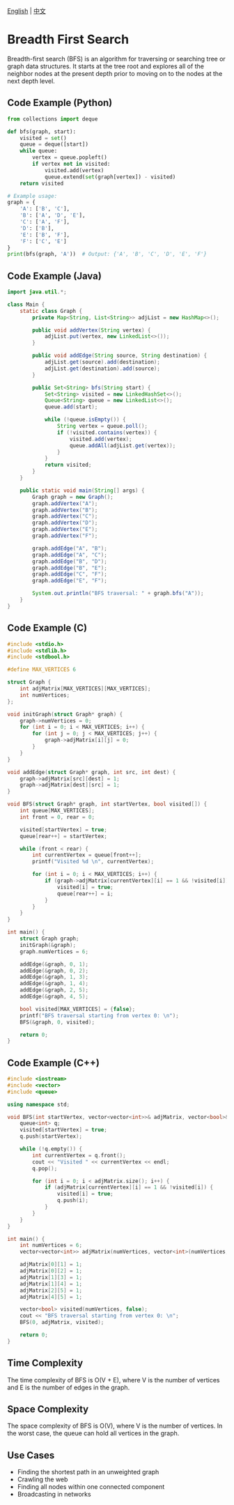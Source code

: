 [English](Breadth%20First%20Search.md) | [中文](Breadth%20First%20Search_cn.md)
# Breadth First Search

Breadth-first search (BFS) is an algorithm for traversing or searching tree or graph data structures. It starts at the tree root and explores all of the neighbor nodes at the present depth prior to moving on to the nodes at the next depth level.

## Code Example (Python)

```python
from collections import deque

def bfs(graph, start):
    visited = set()
    queue = deque([start])
    while queue:
        vertex = queue.popleft()
        if vertex not in visited:
            visited.add(vertex)
            queue.extend(set(graph[vertex]) - visited)
    return visited

# Example usage:
graph = {
    'A': ['B', 'C'],
    'B': ['A', 'D', 'E'],
    'C': ['A', 'F'],
    'D': ['B'],
    'E': ['B', 'F'],
    'F': ['C', 'E']
}
print(bfs(graph, 'A'))  # Output: {'A', 'B', 'C', 'D', 'E', 'F'}
```

## Code Example (Java)

```java
import java.util.*;

class Main {
    static class Graph {
        private Map<String, List<String>> adjList = new HashMap<>();

        public void addVertex(String vertex) {
            adjList.put(vertex, new LinkedList<>());
        }

        public void addEdge(String source, String destination) {
            adjList.get(source).add(destination);
            adjList.get(destination).add(source);
        }

        public Set<String> bfs(String start) {
            Set<String> visited = new LinkedHashSet<>();
            Queue<String> queue = new LinkedList<>();
            queue.add(start);

            while (!queue.isEmpty()) {
                String vertex = queue.poll();
                if (!visited.contains(vertex)) {
                    visited.add(vertex);
                    queue.addAll(adjList.get(vertex));
                }
            }
            return visited;
        }
    }

    public static void main(String[] args) {
        Graph graph = new Graph();
        graph.addVertex("A");
        graph.addVertex("B");
        graph.addVertex("C");
        graph.addVertex("D");
        graph.addVertex("E");
        graph.addVertex("F");

        graph.addEdge("A", "B");
        graph.addEdge("A", "C");
        graph.addEdge("B", "D");
        graph.addEdge("B", "E");
        graph.addEdge("C", "F");
        graph.addEdge("E", "F");

        System.out.println("BFS traversal: " + graph.bfs("A"));
    }
}
```

## Code Example (C)

```c
#include <stdio.h>
#include <stdlib.h>
#include <stdbool.h>

#define MAX_VERTICES 6

struct Graph {
    int adjMatrix[MAX_VERTICES][MAX_VERTICES];
    int numVertices;
};

void initGraph(struct Graph* graph) {
    graph->numVertices = 0;
    for (int i = 0; i < MAX_VERTICES; i++) {
        for (int j = 0; j < MAX_VERTICES; j++) {
            graph->adjMatrix[i][j] = 0;
        }
    }
}

void addEdge(struct Graph* graph, int src, int dest) {
    graph->adjMatrix[src][dest] = 1;
    graph->adjMatrix[dest][src] = 1;
}

void BFS(struct Graph* graph, int startVertex, bool visited[]) {
    int queue[MAX_VERTICES];
    int front = 0, rear = 0;

    visited[startVertex] = true;
    queue[rear++] = startVertex;

    while (front < rear) {
        int currentVertex = queue[front++];
        printf("Visited %d \n", currentVertex);

        for (int i = 0; i < MAX_VERTICES; i++) {
            if (graph->adjMatrix[currentVertex][i] == 1 && !visited[i]) {
                visited[i] = true;
                queue[rear++] = i;
            }
        }
    }
}

int main() {
    struct Graph graph;
    initGraph(&graph);
    graph.numVertices = 6;

    addEdge(&graph, 0, 1);
    addEdge(&graph, 0, 2);
    addEdge(&graph, 1, 3);
    addEdge(&graph, 1, 4);
    addEdge(&graph, 2, 5);
    addEdge(&graph, 4, 5);

    bool visited[MAX_VERTICES] = {false};
    printf("BFS traversal starting from vertex 0: \n");
    BFS(&graph, 0, visited);

    return 0;
}
```

## Code Example (C++)

```cpp
#include <iostream>
#include <vector>
#include <queue>

using namespace std;

void BFS(int startVertex, vector<vector<int>>& adjMatrix, vector<bool>& visited) {
    queue<int> q;
    visited[startVertex] = true;
    q.push(startVertex);

    while (!q.empty()) {
        int currentVertex = q.front();
        cout << "Visited " << currentVertex << endl;
        q.pop();

        for (int i = 0; i < adjMatrix.size(); i++) {
            if (adjMatrix[currentVertex][i] == 1 && !visited[i]) {
                visited[i] = true;
                q.push(i);
            }
        }
    }
}

int main() {
    int numVertices = 6;
    vector<vector<int>> adjMatrix(numVertices, vector<int>(numVertices, 0));

    adjMatrix[0][1] = 1;
    adjMatrix[0][2] = 1;
    adjMatrix[1][3] = 1;
    adjMatrix[1][4] = 1;
    adjMatrix[2][5] = 1;
    adjMatrix[4][5] = 1;

    vector<bool> visited(numVertices, false);
    cout << "BFS traversal starting from vertex 0: \n";
    BFS(0, adjMatrix, visited);

    return 0;
}
```

## Time Complexity

The time complexity of BFS is O(V + E), where V is the number of vertices and E is the number of edges in the graph.

## Space Complexity

The space complexity of BFS is O(V), where V is the number of vertices. In the worst case, the queue can hold all vertices in the graph.

## Use Cases

- Finding the shortest path in an unweighted graph
- Crawling the web
- Finding all nodes within one connected component
- Broadcasting in networks

